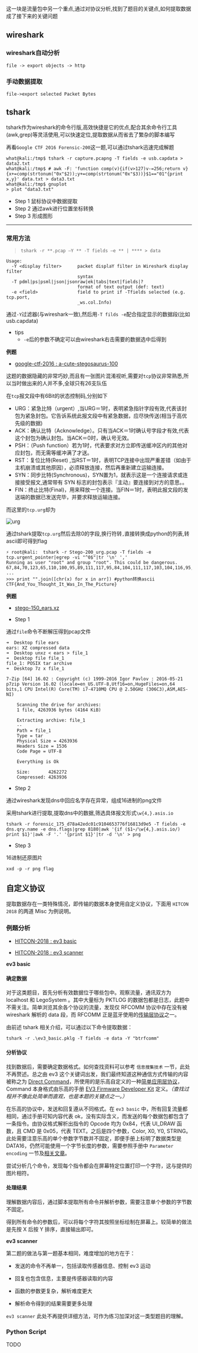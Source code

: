 这一块是流量包中另一个重点,通过对协议分析,找到了题目的关键点,如何提取数据成了接下来的关键问题

## wireshark

### wireshark自动分析

`file -> export objects -> http`

### 手动数据提取

`file->export selected Packet Bytes`


## tshark

tshark作为wireshark的命令行版,高效快捷是它的优点,配合其余命令行工具(awk,grep)等灵活使用,可以快速定位,提取数据从而省去了繁杂的脚本编写

再看`Google CTF 2016 Forensic-200`这一题,可以通过tshark迅速完成解题

```shll
what@kali:/tmp$ tshark -r capture.pcapng -T fields -e usb.capdata > data2.txt
what@kali:/tmp$ # awk -F: 'function comp(v){if(v>127)v-=256;return v}{x+=comp(strtonum("0x"$2));y+=comp(strtonum("0x"$3))}$1=="01"{print x,y}' data.txt > data3.txt
what@kali:/tmp$ gnuplot
> plot "data3.txt"
```

- Step 1 鼠标协议中数据提取
- Step 2 通过awk进行位置坐标转换
- Step 3 形成图形

---

### 常用方法

> `tshark -r **.pcap –Y ** -T fields –e ** | **** > data`

```
Usage:
  -Y <display filter>      packet displaY filter in Wireshark display filter
                           syntax
  -T pdml|ps|psml|json|jsonraw|ek|tabs|text|fields|?
                           format of text output (def: text)
  -e <field>               field to print if -Tfields selected (e.g. tcp.port,
                           _ws.col.Info)
```

通过`-Y`过滤器(与wireshark一致),然后用`-T filds -e`配合指定显示的数据段(比如usb.capdata)

- tips
    - `-e`后的参数不确定可以由wireshark右击需要的数据选中后得到


**例题**

- [google-ctf-2016 : a-cute-stegosaurus-100](https://github.com/ctfs/write-ups-2016/tree/master/google-ctf-2016/forensics/a-cute-stegosaurus-100)

这题的数据隐藏的非常巧妙,而且有一张图片混淆视听,需要对`tcp`协议非常熟悉,所以当时做出来的人并不多,全球只有26支队伍

在`tcp`报文段中有6Bit的状态控制码,分别如下

- URG：紧急比特（urgent）,当URG＝1时，表明紧急指针字段有效,代表该封包为紧急封包。它告诉系统此报文段中有紧急数据，应尽快传送(相当于高优先级的数据)
- ACK：确认比特（Acknowledge）。只有当ACK＝1时确认号字段才有效,代表这个封包为确认封包。当ACK＝0时，确认号无效。
- PSH：（Push function）若为1时，代表要求对方立即传送缓冲区内的其他对应封包，而无需等缓冲满了才送。
- RST：复位比特(Reset) ,当RST＝1时，表明TCP连接中出现严重差错（如由于主机崩溃或其他原因），必须释放连接，然后再重新建立运输连接。
- SYN：同步比特(Synchronous)，SYN置为1，就表示这是一个连接请求或连接接受报文,通常带有 SYN 标志的封包表示『主动』要连接到对方的意思。。
- FIN：终止比特(Final)，用来释放一个连接。当FIN＝1时，表明此报文段的发送端的数据已发送完毕，并要求释放运输连接。

而这里的`tcp.urg`却为

![urg](figure/urg.png)

通过tshark提取`tcp.urg`然后去除0的字段,换行符转`,`直接转换成python的列表,转ascii即可得到flag

```
⚡ root@kali:  tshark -r Stego-200_urg.pcap -T fields -e  tcp.urgent_pointer|egrep -vi "^0$"|tr '\n' ','
Running as user "root" and group "root". This could be dangerous.
67,84,70,123,65,110,100,95,89,111,117,95,84,104,111,117,103,104,116,95,73,116,95,87,97,115,95,73,110,95,84,104,101,95,80,105,99,116,117,114,101,125,#
...
>>> print "".join([chr(x) for x in arr]) #python转换ascii
CTF{And_You_Thought_It_Was_In_The_Picture}
```


**例题**

- <a href="file\stego-150_ears.xz">stego-150_ears.xz</a>


- Step 1

通过`file`命令不断解压得到pcap文件

```shell
➜  Desktop file ears
ears: XZ compressed data
➜  Desktop unxz < ears > file_1
➜  Desktop file file_1
file_1: POSIX tar archive
➜  Desktop 7z x file_1

7-Zip [64] 16.02 : Copyright (c) 1999-2016 Igor Pavlov : 2016-05-21
p7zip Version 16.02 (locale=en_US.UTF-8,Utf16=on,HugeFiles=on,64 bits,1 CPU Intel(R) Core(TM) i7-4710MQ CPU @ 2.50GHz (306C3),ASM,AES-NI)

    Scanning the drive for archives:
    1 file, 4263936 bytes (4164 KiB)

    Extracting archive: file_1
    --
    Path = file_1
    Type = tar
    Physical Size = 4263936
    Headers Size = 1536
    Code Page = UTF-8

    Everything is Ok

    Size:       4262272
    Compressed: 4263936
```

- Step 2

通过wireshark发现dns中回应名字存在异常，组成16进制的png文件

采用tshark进行提取,提取dns中的数据,筛选具体报文形式`\w{4,}.asis.io`

`tshark -r forensic_175_d78a42edc01c9104653776f16813d9e5 -T fields -e dns.qry.name -e dns.flags|grep 8180|awk '{if ($1~/\w{4,}.asis.io/) print $1}'|awk -F '.' '{print $1}'|tr -d '\n' > png`

- Step 3

16进制还原图片

`xxd -p -r png flag`


## 自定义协议

提取数据存在一类特殊情况，即传输的数据本身使用自定义协议，下面用 `HITCON 2018` 的两道 Misc 为例说明。

### 例题分析

- [HITCON-2018 : ev3 basic](https://github.com/ctf-wiki/ctf-challenges/tree/master/misc/cap/2018HITCON-ev3-basic)

- [HITCON-2018 : ev3 scanner](https://github.com/ctf-wiki/ctf-challenges/tree/master/misc/cap/2018HITCON-ev3-scanner)

**ev3 basic**

#### 确定数据

对于这类题目，首先分析有效数据位于哪些包中。观察流量，通讯双方为 localhost 和 LegoSystem 。其中大量标为 PKTLOG 的数据包都是日志，此题中不需关注。简单浏览其余各个协议的流量，发现仅 RFCOMM 协议中存在没有被 wireshark 解析的 data 段，而 RFCOMM 正是蓝牙使用的[传输层协议](https://en.wikipedia.org/wiki/List_of_Bluetooth_protocols#Radio_frequency_communication_(RFCOMM))之一。

由前述 tshark 相关介绍，可以通过以下命令提取数据：

`tshark -r .\ev3_basic.pklg -T fields -e data -Y "btrfcomm"`

#### 分析协议

找到数据后，需要确定数据格式。如何查找资料可以参考 `信息搜集技术` 一节，此处不再赘述。总之由 ev3 这个关键词出发，我们最终知道这种通信方式传输的内容被称之为 [Direct Command](http://ev3directcommands.blogspot.com/2016/01/no-title-specified-page-table-border_94.html)，所使用的是乐高自定义的一种[简单应用层协议](https://le-www-live-s.legocdn.com/sc/media/files/ev3-developer-kit/lego%20mindstorms%20ev3%20communication%20developer%20kit-f691e7ad1e0c28a4cfb0835993d76ae3.pdf?la=en-us)，Command 本身格式由乐高的手册 [EV3 Firmware Developer Kit](http://www.lego.com/en-gb/mindstorms/downloads) 定义。*（查找过程并不像此处简单而直观，也是本题的关键点之一。）*

在乐高的协议中，发送和回复遵从不同格式。在 `ev3 basic` 中，所有回复流量都相同，通过手册可知内容代表 ok，没有实际含义，而发送的每个数据包都包含了一条指令。由协议格式解析出指令的 Opcode 均为 0x84，代表 UI_DRAW 函数，且 CMD 是 0x05，代表 TEXT。之后是四个参数，Color, X0, Y0, STRING。此处需要注意乐高的单个参数字节数并不固定，即便手册上标明了数据类型是 DATA16，仍然可能使用一个字节长度的参数，需要参照手册中 `Parameter encoding` 一节及[相关文章](http://ev3directcommands.blogspot.com/2016/01/ev3-direct-commands-lesson-02-pre.html)。

尝试分析几个命令，发现每个指令都会在屏幕特定位置打印一个字符，这与提供的图片相符。

#### 处理结果

理解数据内容后，通过脚本提取所有命令并解析参数，需要注意单个参数的字节数不固定。

得到所有命令的参数后，可以将每个字符其按照坐标绘制在屏幕上。较简单的做法是先按 X 后按 Y 排序，直接输出即可。

**ev3 scanner**

第二题的做法与第一题基本相同，难度增加的地方在于：

- 发送的命令不再单一，包括读取传感器信息、控制 ev3 运动

- 回复也包含信息，主要是传感器读取的内容

- 函数的参数更复杂，解析难度更大

- 解析命令得到的结果需要更多处理

`ev3 scanner` 此处不再提供详细方法，可作为练习加深对这一类型题目的理解。

### Python Script

TODO

